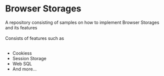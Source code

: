 # Browser Storages
A repository consisting of samples on how to implement Browser Storages and its features<br></br>
Consists of features such as <br></br>
<ul>
<li>Cookiess</li>
<li>Session Storage</li>
<li>Web SQL</li>
<li>And more...</li>
</ul>
